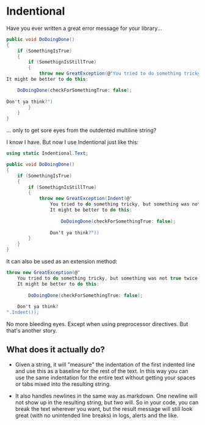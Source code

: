 # Indentional

Have you ever written a great error message for your library...

```C#
public void DoDoingDone()
{
    if (SomethingIsTrue) 
    { 
        if (SomethignIsStillTrue)
        {
            throw new GreatException(@"You tried to do something tricky, but something was not true twice in i row.
It might be better to do this:

    DoDoingDone(checkForSomethingTrue: false);
    
Don't ya think?")
        }
    }
}
```

... only to get sore eyes from the outdented multiline string?

I know I have. But now I use Indentional just like this:

```C#
using static Indentional.Text;

public void DoDoingDone()
{
    if (SomethingIsTrue) 
    { 
        if (SomethignIsStillTrue)
        {
            throw new GreatException(Indent(@"
                You tried to do something tricky, but something was not true twice in i row.
                It might be better to do this:
                    
                    DoDoingDone(checkForSomethingTrue: false);
                
                Don't ya think?"))
        }
    }
}
```

It can also be used as an extension method:

```C#
throw new GreatException(@"
    You tried to do something tricky, but something was not true twice in i row.
    It might be better to do this:
                    
        DoDoingDone(checkForSomethingTrue: false);
                
    Don't ya think?
".Indent());
```

No more bleeding eyes. Except when using preprocessor directives. But that's another story.

## What does it actually do?

- Given a string, it will "measure" the indentation of the first indented line and use this as a baseline 
for the rest of the text. In this way you can use the same indentation for the entire text without
getting your spaces or tabs mixed into the resulting string.

- It also handles newlines in the same way as markdown. One newline will not show up in the resulting 
string, but two will. So in your code, you can break the text wherever you want, but the result message 
will still look great (with no unintended line breaks) in logs, alerts and the like.